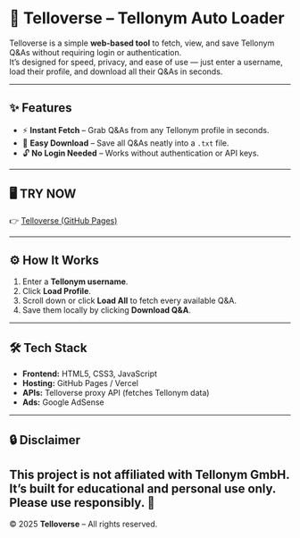   # 🚀 Telloverse – Tellonym Auto Loader

Telloverse is a simple **web-based tool** to fetch, view, and save Tellonym Q&As without requiring login or authentication.  
It’s designed for speed, privacy, and ease of use — just enter a username, load their profile, and download all their Q&As in seconds.

---

## ✨ Features
- ⚡ **Instant Fetch** – Grab Q&As from any Tellonym profile in seconds.  
- 📂 **Easy Download** – Save all Q&As neatly into a `.txt` file.  
- 🔓 **No Login Needed** – Works without authentication or API keys.  
---

## 🖥️ TRY NOW
👉 [Telloverse (GitHub Pages)](https://sudo6t6.github.io/telloverse)  

---

## ⚙️ How It Works
1. Enter a **Tellonym username**.  
2. Click **Load Profile**.  
3. Scroll down or click **Load All** to fetch every available Q&A.  
4. Save them locally by clicking **Download Q&A**.  

---

## 🛠️ Tech Stack
- **Frontend:** HTML5, CSS3, JavaScript  
- **Hosting:** GitHub Pages / Vercel  
- **APIs:** Telloverse proxy API (fetches Tellonym data)  
- **Ads:** Google AdSense  

---

## 🔒 Disclaimer
This project is **not affiliated with Tellonym GmbH**.  
It’s built for educational and personal use only. Please use responsibly. 🚀  
---
© 2025 **Telloverse** – All rights reserved.

